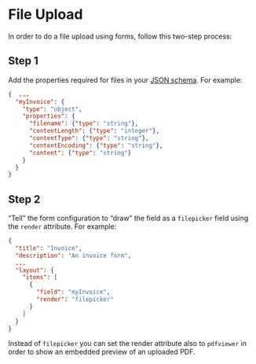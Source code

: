 # File Upload

In order to do a file upload using forms, follow this two-step process:

## Step 1

Add the properties required for files in your [JSON schema](../schema-and-objects). For example:

```json
{  ...
  "myInvoice": {
    "type": "object",
    "properties": {
      "filename": {"type": "string"},
      "contentLength": {"type": "integer"},
      "contentType": {"type": "string"},
      "contentEncoding": {"type": "string"},
      "content": {"type": "string"}
    }  
  }
}
```

## Step 2

“Tell” the form configuration to “draw” the field as a `filepicker` field using the `render` attribute. For example:

```json
{
  "title": "Invoice",
  "description": "An invoice form",  
  ...
  "layout": {
    "items": [
      {
        "field": "myInvoice", 
        "render": "filepicker"
      }
    ]
  }
}
```

Instead of `filepicker` you can set the render attribute also to `pdfviewer` in order to show an embedded preview of an uploaded PDF.
